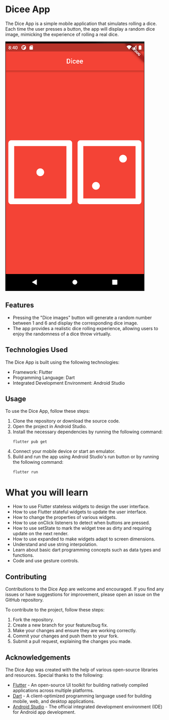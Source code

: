 # Dicee App

The Dice App is a simple mobile application that simulates rolling a dice. Each time the user presses a button, the app will display a random dice image, mimicking the experience of rolling a real dice.

![Dice App Screenshot](images/dice_Screenshot1.png)

## Features

- Pressing the "Dice images" button will generate a random number between 1 and 6 and display the corresponding dice image.
- The app provides a realistic dice rolling experience, allowing users to enjoy the randomness of a dice throw virtually.

## Technologies Used

The Dice App is built using the following technologies:

- Framework: Flutter
- Programming Language: Dart
- Integrated Development Environment: Android Studio

## Usage

To use the Dice App, follow these steps:

1. Clone the repository or download the source code.
2. Open the project in Android Studio.
3. Install the necessary dependencies by running the following command:
   ```
   flutter pub get
   ```
4. Connect your mobile device or start an emulator.
5. Build and run the app using Android Studio's run button or by running the following command:
   ```
   flutter run
   ```
# What you will learn

- How to use Flutter stateless widgets to design the user interface.
- How to use Flutter stateful widgets to update the user interface.
- How to change the properties of various widgets.
- How to use onClick listeners to detect when buttons are pressed.
- How to use setState to mark the widget tree as dirty and requiring update on the next render.
- How to use expanded to make widgets adapt to screen dimensions.
- Understand and use string interpolation.
- Learn about basic dart programming concepts such as data types and functions.
- Code and use gesture controls.

## Contributing

Contributions to the Dice App are welcome and encouraged. If you find any issues or have suggestions for improvement, please open an issue on the GitHub repository.

To contribute to the project, follow these steps:

1. Fork the repository.
2. Create a new branch for your feature/bug fix.
3. Make your changes and ensure they are working correctly.
4. Commit your changes and push them to your fork.
5. Submit a pull request, explaining the changes you made.


## Acknowledgements

The Dice App was created with the help of various open-source libraries and resources. Special thanks to the following:

- [Flutter](https://flutter.dev/) - An open-source UI toolkit for building natively compiled applications across multiple platforms.
- [Dart](https://dart.dev/) - A client-optimized programming language used for building mobile, web, and desktop applications.
- [Android Studio](https://developer.android.com/studio) - The official integrated development environment (IDE) for Android app development.


